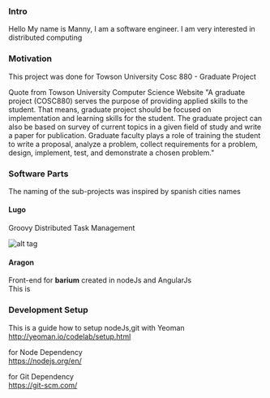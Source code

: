 ### Intro
Hello My name is Manny, I am a software engineer. I am very interested in distributed computing     

### Motivation
This project was done for Towson University Cosc 880 - Graduate Project     

Quote from Towson University Computer Science Website "A graduate project (COSC880) serves the purpose of providing applied skills to the student. That means, graduate project should be focused on implementation and learning skills for the student. The graduate project can also be based on survey of current topics in a given field of study and write a paper for publication. Graduate faculty plays a role of training the student to write a proposal, analyze a problem, collect requirements for a problem, design, implement, test, and demonstrate a chosen problem."

### Software Parts
The naming of the sub-projects was inspired by spanish cities names
#### Lugo
Groovy Distributed Task Management    

![alt tag](https://raw.githubusercontent.com/mcomp2010/barium/master/concept1.png)

#### Aragon
Front-end for **barium** created in nodeJs and AngularJs    
This is 

### Development Setup
This is a guide how to setup nodeJs,git with Yeoman    
http://yeoman.io/codelab/setup.html    

for Node Dependency     
https://nodejs.org/en/    

for Git Dependency    
https://git-scm.com/    

